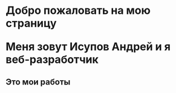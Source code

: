 <!DOCTYPE html>
<html lang="ru">
<head>
    <meta charset="UTF-8">
    <meta name="viewport" content="width=device-width, initial-scale=1.0">
    <meta http-equiv="X-UA-Compatible" content="ie=edge">
</head>
<body>
    <h1 class="about">
        <p>Добро пожаловать на мою страницу</p>
        <p>Меня зовут Исупов Андрей и я веб-разработчик</p>
    </h1>
    <h2>Это мои работы</h2>
</body>
</html>
